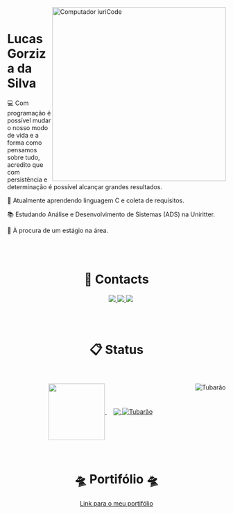 <img src="https://raw.githubusercontent.com/MicaelliMedeiros/micaellimedeiros/master/image/computer-illustration.png" width="400px" align="right" alt="Computador iuriCode"/>

<br>

<h1> Lucas Gorziza da Silva </h1>

<p>💻 Com programação é possível mudar o nosso modo de vida e a forma como pensamos sobre tudo, acredito que com persistência e determinação é possível alcançar grandes resultados.<p>

<p>🌱 Atualmente aprendendo linguagem C e coleta de requisitos.</p>

<p>📚 Estudando Análise e Desenvolvimento de Sistemas (ADS) na Uniritter.</p>

<p>💬 À procura de um estágio na área. </p>
</p>
 
<br/>
<br/>

<h1 align="center">📲️ Contacts</h1>

<p align="center">&nbsp;&nbsp;&nbsp;&nbsp;
<a href="lucas.gorziza@gmail.com" alt="Gmail">
<img src="https://img.shields.io/badge/Gmail-D14836?style=for-the-badge&logo=gmail&logoColor=white" />
 </a>
  
<a href="https://www.linkedin.com/in/lucas-gorziza-da-silva-432662232/" alt="Linkedin">
<img src="https://img.shields.io/badge/LinkedIn-0077B5?style=for-the-badge&logo=linkedin&logoColor=white"/>
</a>
  
<a href="https://www.instagram.com/lucas_gorziza/" alt="Instagram">
<img src="https://img.shields.io/badge/Instagram-E4405F?style=for-the-badge&logo=instagram&logoColor=white"/>
  </a>
 </p>
 
<br/>
<br/>
  
  <h1 align="center">📋️ Status</h1>
<br>
<p align="center">
  <a href="https://github.com/anuraghazra/github-redme-stats">
    <img align="center" height="130" src="https://github-readme-stats.vercel.app/api?username=lucasgorzizas&hide=prs,issues&show_icons=true&theme=graywhite"/>
  </a>
  &nbsp; &nbsp;
  <a href="https://github-readme-stats.vercel.app/api/top-langs/?username=lucasgorzizas&theme=vision-friendly-dark">
    <img align="center" src="https://github-readme-stats.vercel.app/api/top-langs/?username=lucasgorzizas&hide=css,java,ruby,starlark,objective-c&theme=graywhite&langs_count=6"/>
    <img align="center" alt="Tubarão" src="https://cdn.discordapp.com/attachments/704491620489232395/955530445766926457/gif_tubarao.gif">
    <img align="right" alt="Tubarão" src="https://cdn.discordapp.com/attachments/704491620489232395/955530445766926457/gif_tubarao.gif">

    
    
  </a>
  
 <div style="display: inline_block"><br>
<div align="center">
 <h1>🛸️ Portifólio 🛸️</h1>
  <a href="https://alisonsantosofc.github.io/alison-web-developer/">Link para o meu portifólio</a>
</div>
